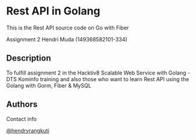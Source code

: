 # Rest API in Golang

This is the Rest API source code on Go with Fiber

Assignment 2 Hendri Muda (149368582101-334)

## Description

To fulfill assignment 2 in the Hacktiv8 Scalable Web Service with Golang - DTS Kominfo training
and also those who want to learn Rest API using the Golang with Gorm, Fiber & MySQL

## Authors

Contact info

[@hendryrangkuti](https://www.linkedin.com/in/hendryrangkuti)
